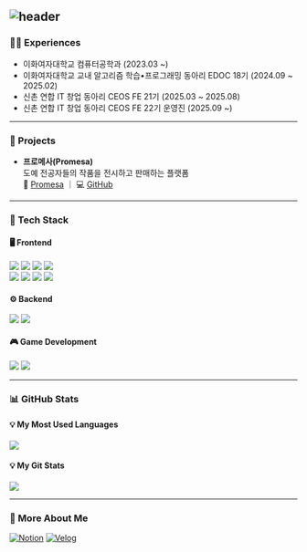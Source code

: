 ![header](https://capsule-render.vercel.app/api?type=waving&color=auto&height=200&section=header&text=Seoyeon%20Kim&fontSize=50&animation=twinkling)
---
### 💁‍♀️ Experiences
- 이화여자대학교 컴퓨터공학과 (2023.03 ~)
- 이화여자대학교 교내 알고리즘 학습•프로그래밍 동아리 EDOC 18기 (2024.09 ~ 2025.02)
- 신촌 연합 IT 창업 동아리 CEOS FE 21기 (2025.03 ~ 2025.08)
- 신촌 연합 IT 창업 동아리 CEOS FE 22기 운영진 (2025.09 ~)

---
### 📂 Projects
- **프로메사(Promesa)**  
  도예 전공자들의 작품을 전시하고 판매하는 플랫폼  
  🍶 [Promesa](https://promesa.co.kr) ｜ 💻 [GitHub](https://github.com/username/promesa)


---
### 🚀 Tech Stack

#### 🖥️ Frontend
<p>
  <img src="https://img.shields.io/badge/HTML5-E34F26?style=for-the-badge&logo=html5&logoColor=white"/>
  <img src="https://img.shields.io/badge/CSS3-1572B6?style=for-the-badge&logo=css3&logoColor=white"/>
  <img src="https://img.shields.io/badge/styled--components-DB7093?style=for-the-badge&logo=styled-components&logoColor=white"/>
  <img src="https://img.shields.io/badge/TailwindCSS-06B6D4?style=for-the-badge&logo=tailwindcss&logoColor=white"/>
  <br>
  <img src="https://img.shields.io/badge/JavaScript-F7DF1E?style=for-the-badge&logo=javascript&logoColor=black"/>
  <img src="https://img.shields.io/badge/TypeScript-3178C6?style=for-the-badge&logo=typescript&logoColor=white"/>
  <img src="https://img.shields.io/badge/React-61DAFB?style=for-the-badge&logo=react&logoColor=black"/>
  <img src="https://img.shields.io/badge/Next.js-000000?style=for-the-badge&logo=next.js&logoColor=white"/>
</p>

#### ⚙️ Backend
<p>
  <img src="https://img.shields.io/badge/Java-007396?style=for-the-badge&logo=java&logoColor=white"/>
  <img src="https://img.shields.io/badge/MySQL-4479A1?style=for-the-badge&logo=mysql&logoColor=white"/>
</p>

#### 🎮 Game Development
<p>
  <img src="https://img.shields.io/badge/C%23-239120?style=for-the-badge&logo=c-sharp&logoColor=white"/>
  <img src="https://img.shields.io/badge/Unity-000000?style=for-the-badge&logo=unity&logoColor=white"/>
</p>

---
### 📊 GitHub Stats
#### 💡 My Most Used Languages
<a href="https://github.com/only1Ksy">
    <img align="center" src="https://github-readme-stats.vercel.app/api/top-langs/?username=only1Ksy&layout=compact&show_icons=true&show_owner=true&hide_title=true&theme=default" />
</a>

#### 💡 My Git Stats 
<a href="https://github.com/only1Ksy">
    <img src="https://github-readme-stats.vercel.app/api?username=only1Ksy&hide_title=true&show_icons=true&include_all_commits=true&theme=default" />
</a>

---
### 📌 More About Me
[![Notion](https://img.shields.io/badge/Notion-000000?style=flat&logo=notion&logoColor=white)](https://difficult-gibbon-5cc.notion.site/?v=980599c5195b45dd8e3f2ae189cda8df&pvs=4)
[![Velog](https://img.shields.io/badge/Velog-20C997?style=flat&logo=velog&logoColor=white)](https://velog.io/@only1ksy/posts)
